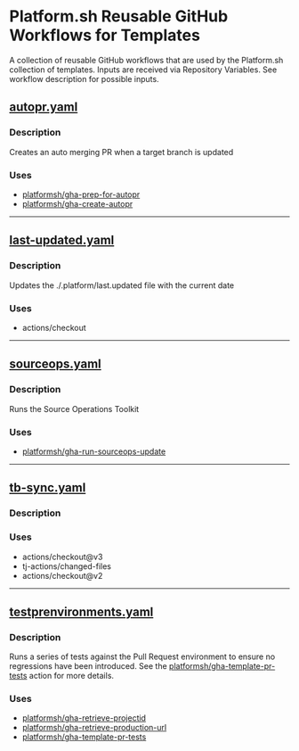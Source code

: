 # Platform.sh Reusable GitHub Workflows for Templates

A collection of reusable GitHub workflows that are used by the Platform.sh collection of templates. Inputs are received 
via Repository Variables. See workflow description for possible inputs.

## [autopr.yaml](./.github/workflows/autopr.yaml) 
### Description
Creates an auto merging PR when a target branch is updated

### Uses
* [platformsh/gha-prep-for-autopr](https://github.com/platformsh/gha-prep-for-autopr)
* [platformsh/gha-create-autopr](https://github.com/platformsh/gha-create-autopr)


***
## [last-updated.yaml](./.github/workflows/last-updated.yaml)
### Description
Updates the ./.platform/last.updated file with the current date
### Uses
* actions/checkout


***
## [sourceops.yaml](./.github/workflows/sourceops.yaml)
### Description
Runs the Source Operations Toolkit
### Uses
* [platformsh/gha-run-sourceops-update](https://github.com/platformsh/gha-run-sourceops-update)


***
## [tb-sync.yaml](./.github/workflows/tb-sync.yaml)
### Description
### Uses
* actions/checkout@v3
* tj-actions/changed-files
* actions/checkout@v2


***
## [testprenvironments.yaml](./.github/workflows/testprenvironment.yaml)
### Description
Runs a series of tests against the Pull Request environment to ensure no regressions have been introduced. See the 
[platformsh/gha-template-pr-tests](https://github.com/platformsh/gha-template-pr-tests) action for more details.
### Uses
* [platformsh/gha-retrieve-projectid](https://github.com/platformsh/gha-retrieve-projectid)
* [platformsh/gha-retrieve-production-url](https://github.com/platformsh/gha-retrieve-production-url)
* [platformsh/gha-template-pr-tests](https://github.com/platformsh/gha-template-pr-tests)